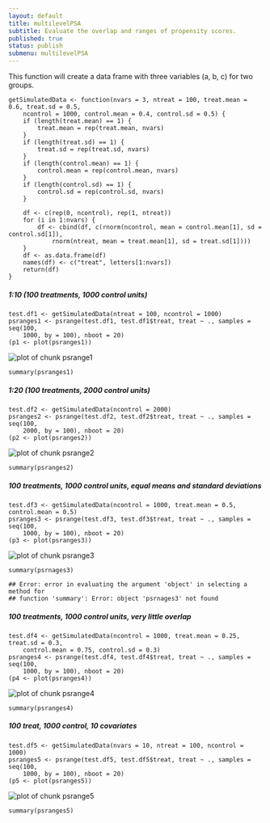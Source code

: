 ```yaml
---
layout: default	
title: multilevelPSA
subtitle: Evaluate the overlap and ranges of propensity scores.
published: true
status: publish
submenu: multilevelPSA
---
```

 
 
 


 
This function will create a data frame with three variables (a, b, c) for two groups.
 

    getSimulatedData <- function(nvars = 3, ntreat = 100, treat.mean = 0.6, treat.sd = 0.5, 
        ncontrol = 1000, control.mean = 0.4, control.sd = 0.5) {
        if (length(treat.mean) == 1) {
            treat.mean = rep(treat.mean, nvars)
        }
        if (length(treat.sd) == 1) {
            treat.sd = rep(treat.sd, nvars)
        }
        if (length(control.mean) == 1) {
            control.mean = rep(control.mean, nvars)
        }
        if (length(control.sd) == 1) {
            control.sd = rep(control.sd, nvars)
        }
        
        df <- c(rep(0, ncontrol), rep(1, ntreat))
        for (i in 1:nvars) {
            df <- cbind(df, c(rnorm(ncontrol, mean = control.mean[1], sd = control.sd[1]), 
                rnorm(ntreat, mean = treat.mean[1], sd = treat.sd[1])))
        }
        df <- as.data.frame(df)
        names(df) <- c("treat", letters[1:nvars])
        return(df)
    }

 
##### 1:10 (100 treatments, 1000 control units)
 

    test.df1 <- getSimulatedData(ntreat = 100, ncontrol = 1000)
    psranges1 <- psrange(test.df1, test.df1$treat, treat ~ ., samples = seq(100, 
        1000, by = 100), nboot = 20)
    (p1 <- plot(psranges1))

![plot of chunk psrange1](/images/figure/psrange1.png) 

    summary(psranges1)

 
##### 1:20 (100 treatments, 2000 control units)
 

    test.df2 <- getSimulatedData(ncontrol = 2000)
    psranges2 <- psrange(test.df2, test.df2$treat, treat ~ ., samples = seq(100, 
        2000, by = 100), nboot = 20)
    (p2 <- plot(psranges2))

![plot of chunk psrange2](/images/figure/psrange2.png) 

    summary(psranges2)

 
##### 100 treatments, 1000 control units, equal means and standard deviations
 

    test.df3 <- getSimulatedData(ncontrol = 1000, treat.mean = 0.5, control.mean = 0.5)
    psranges3 <- psrange(test.df3, test.df3$treat, treat ~ ., samples = seq(100, 
        1000, by = 100), nboot = 20)
    (p3 <- plot(psranges3))

![plot of chunk psrange3](/images/figure/psrange3.png) 

    summary(psrnages3)

    ## Error: error in evaluating the argument 'object' in selecting a method for
    ## function 'summary': Error: object 'psrnages3' not found

 
##### 100 treatments, 1000 control units, very little overlap
 

    test.df4 <- getSimulatedData(ncontrol = 1000, treat.mean = 0.25, treat.sd = 0.3, 
        control.mean = 0.75, control.sd = 0.3)
    psranges4 <- psrange(test.df4, test.df4$treat, treat ~ ., samples = seq(100, 
        1000, by = 100), nboot = 20)
    (p4 <- plot(psranges4))

![plot of chunk psrange4](/images/figure/psrange4.png) 

    summary(psranges4)

 
##### 100 treat, 1000 control, 10 covariates
 

    test.df5 <- getSimulatedData(nvars = 10, ntreat = 100, ncontrol = 1000)
    psranges5 <- psrange(test.df5, test.df5$treat, treat ~ ., samples = seq(100, 
        1000, by = 100), nboot = 20)
    (p5 <- plot(psranges5))

![plot of chunk psrange5](/images/figure/psrange5.png) 

    summary(psranges5)

 
 
